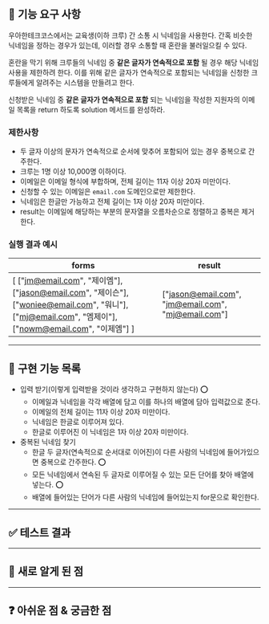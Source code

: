 ## 🚀 기능 요구 사항

우아한테크코스에서는 교육생(이하 크루) 간 소통 시 닉네임을 사용한다. 간혹 비슷한 닉네임을 정하는 경우가 있는데, 이러할 경우 소통할 때 혼란을 불러일으킬 수 있다.

혼란을 막기 위해 크루들의 닉네임 중 **같은 글자가 연속적으로 포함** 될 경우 해당 닉네임 사용을 제한하려 한다. 이를 위해 같은 글자가 연속적으로 포함되는 닉네임을 신청한 크루들에게 알려주는 시스템을 만들려고 한다.


신청받은 닉네임 중 **같은 글자가 연속적으로 포함** 되는 닉네임을 작성한 지원자의 이메일 목록을 return 하도록 solution 메서드를 완성하라.

### 제한사항

- 두 글자 이상의 문자가 연속적으로 순서에 맞추어 포함되어 있는 경우 중복으로 간주한다.
- 크루는 1명 이상 10,000명 이하이다.
- 이메일은 이메일 형식에 부합하며, 전체 길이는 11자 이상 20자 미만이다.
- 신청할 수 있는 이메일은 `email.com` 도메인으로만 제한한다.
- 닉네임은 한글만 가능하고 전체 길이는 1자 이상 20자 미만이다.
- result는 이메일에 해당하는 부분의 문자열을 오름차순으로 정렬하고 중복은 제거한다.

### 실행 결과 예시

| forms | result |
| --- | --- |
| [ ["jm@email.com", "제이엠"], ["jason@email.com", "제이슨"], ["woniee@email.com", "워니"], ["mj@email.com", "엠제이"], ["nowm@email.com", "이제엠"] ] | ["jason@email.com", "jm@email.com", "mj@email.com"] |

---
## 🛒 구현 기능 목록
- 입력 받기(이렇게 입력받을 것이라 생각하고 구현하지 않는다) ⭕
  - 이메일과 닉네임을 각각 배열에 담고 이를 하나의 배열에 담아 입력값으로 준다.
  - 이메일의 전체 길이는 11자 이상 20자 미만이다.
  - 닉네임은 한글로 이루어져 있다.
  - 한글로 이루어진 이 닉네임은 1자 이상 20자 미만이다.
- 중복된 닉네임 찾기 
  - 한글 두 글자(연속적으로 순서대로 이어진)이 다른 사람의 닉네임에 들어가있으면 중복으로 간주한다. ⭕
  - 모든 닉네임에서 연속된 두 글자로 이루어질 수 있는 모든 단어를 찾아 배열에 넣는다. ⭕
  - 배열에 들어있는 단어가 다른 사람의 닉네임에 들어있는지 for문으로 확인한다.
  
---
## ✅ 테스트 결과

---

## 💎 새로 알게 된 점

---

## ❓ 아쉬운 점 & 궁금한 점